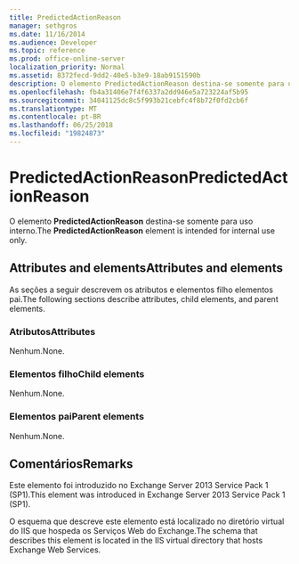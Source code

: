 ```yaml
---
title: PredictedActionReason
manager: sethgros
ms.date: 11/16/2014
ms.audience: Developer
ms.topic: reference
ms.prod: office-online-server
localization_priority: Normal
ms.assetid: 8372fecd-9dd2-40e5-b3e9-18ab9151590b
description: O elemento PredictedActionReason destina-se somente para uso interno.
ms.openlocfilehash: fb4a31406e7f4f6337a2dd946e5a723224af5b95
ms.sourcegitcommit: 34041125dc8c5f993b21cebfc4f8b72f0fd2cb6f
ms.translationtype: MT
ms.contentlocale: pt-BR
ms.lasthandoff: 06/25/2018
ms.locfileid: "19824873"
---
```

# <a name="predictedactionreason"></a><span data-ttu-id="eab45-103">PredictedActionReason</span><span class="sxs-lookup"><span data-stu-id="eab45-103">PredictedActionReason</span></span>

<span data-ttu-id="eab45-104">O elemento **PredictedActionReason** destina-se somente para uso interno.</span><span class="sxs-lookup"><span data-stu-id="eab45-104">The **PredictedActionReason** element is intended for internal use only.</span></span> 

## <a name="attributes-and-elements"></a><span data-ttu-id="eab45-105">Attributes and elements</span><span class="sxs-lookup"><span data-stu-id="eab45-105">Attributes and elements</span></span>

<span data-ttu-id="eab45-106">As seções a seguir descrevem os atributos e elementos filho elementos pai.</span><span class="sxs-lookup"><span data-stu-id="eab45-106">The following sections describe attributes, child elements, and parent elements.</span></span>
  
### <a name="attributes"></a><span data-ttu-id="eab45-107">Atributos</span><span class="sxs-lookup"><span data-stu-id="eab45-107">Attributes</span></span>

<span data-ttu-id="eab45-108">Nenhum.</span><span class="sxs-lookup"><span data-stu-id="eab45-108">None.</span></span>
  
### <a name="child-elements"></a><span data-ttu-id="eab45-109">Elementos filho</span><span class="sxs-lookup"><span data-stu-id="eab45-109">Child elements</span></span>

<span data-ttu-id="eab45-110">Nenhum.</span><span class="sxs-lookup"><span data-stu-id="eab45-110">None.</span></span>
  
### <a name="parent-elements"></a><span data-ttu-id="eab45-111">Elementos pai</span><span class="sxs-lookup"><span data-stu-id="eab45-111">Parent elements</span></span>

<span data-ttu-id="eab45-112">Nenhum.</span><span class="sxs-lookup"><span data-stu-id="eab45-112">None.</span></span>
  
## <a name="remarks"></a><span data-ttu-id="eab45-113">Comentários</span><span class="sxs-lookup"><span data-stu-id="eab45-113">Remarks</span></span>

<span data-ttu-id="eab45-114">Este elemento foi introduzido no Exchange Server 2013 Service Pack 1 (SP1).</span><span class="sxs-lookup"><span data-stu-id="eab45-114">This element was introduced in Exchange Server 2013 Service Pack 1 (SP1).</span></span>
  
<span data-ttu-id="eab45-115">O esquema que descreve este elemento está localizado no diretório virtual do IIS que hospeda os Serviços Web do Exchange.</span><span class="sxs-lookup"><span data-stu-id="eab45-115">The schema that describes this element is located in the IIS virtual directory that hosts Exchange Web Services.</span></span>
  

